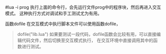 #lua -i prog
执行上面的命令行，会先运行文件prog中的程序块，然后再进入交互模式。
这种执行方式对调试和手工测试尤为有用。

函数dofile
在交互模式中执行脚本文件可以使用函数dofile，
> dofile("lib.lua")
如果要测试一段代码，dofile函数会比较有用，可以直接编辑代码文件，然后切换至交互模式执行，
在交互环境中直接调用其中的函数进行测试。




